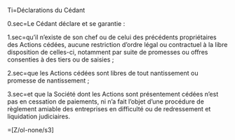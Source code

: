 Ti=Déclarations du Cédant

0.sec=Le Cédant déclare et se garantie :

1.sec=qu’il n’existe de son chef ou de celui des précédents propriétaires des Actions cédées, aucune restriction d’ordre légal ou contractuel à la libre disposition de celles-ci, notamment par suite de promesses ou offres consenties à des tiers ou de saisies ;

2.sec=que les Actions cédées sont libres de tout nantissement ou promesse de nantissement ;

3.sec=et que la Société dont les Actions sont présentement cédées n’est pas en cessation de paiements, ni n’a fait l’objet d’une procédure de règlement amiable des entreprises en difficulté ou de redressement et liquidation judiciaires.

=[Z/ol-none/s3]
